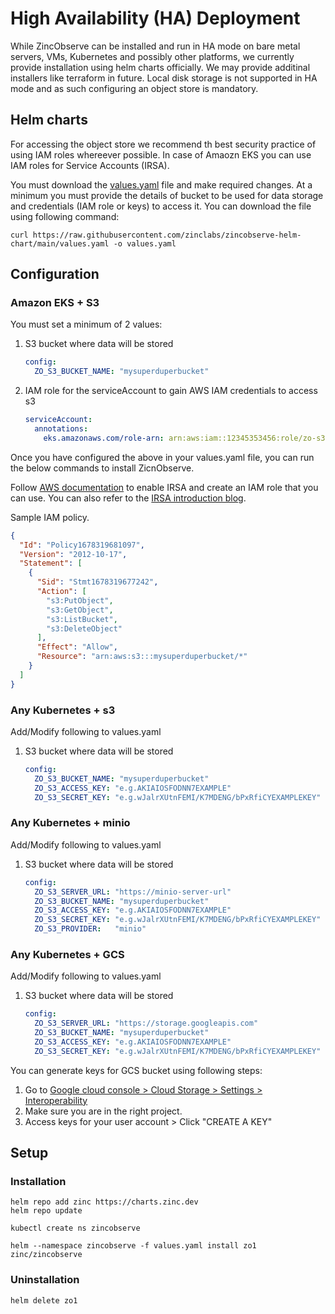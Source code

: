 # High Availability (HA) Deployment

While ZincObserve can be installed and run in HA mode on bare metal servers, VMs, Kubernetes and possibly other platforms, we currently provide installation using helm charts officially. We may provide additinal installers like terraform in future. Local disk storage is not supported in HA mode and as such configuring an object store is mandatory.

## Helm charts



For accessing the object store we recommend th best security practice of using IAM roles whereever possible. In case of Amaozn EKS you can use IAM roles for Service Accounts (IRSA).

You must download the [values.yaml](https://github.com/zinclabs/zincobserve-helm-chart/blob/main/values.yaml) file and make required changes. At a minimum you must provide the details of bucket to be used for data storage and credentials (IAM role or keys) to access it. You can download the file using following command:

```shell
curl https://raw.githubusercontent.com/zinclabs/zincobserve-helm-chart/main/values.yaml -o values.yaml
```

## Configuration

### Amazon EKS + S3

You must set a minimum of 2 values:

1. S3 bucket where data will be stored
    ```yaml
    config:
      ZO_S3_BUCKET_NAME: "mysuperduperbucket"
    ```
1. IAM role for the serviceAccount to gain AWS IAM credentials to access s3
    ```yaml
    serviceAccount:
      annotations:
        eks.amazonaws.com/role-arn: arn:aws:iam::12345353456:role/zo-s3-eks
    ```

Once you have configured the above in your values.yaml file, you can run the below commands to install ZicnObserve.

Follow [AWS documentation](https://docs.aws.amazon.com/eks/latest/userguide/iam-roles-for-service-accounts.html) to enable IRSA and create an IAM role that you can use. You can also refer to the [IRSA introduction blog](https://aws.amazon.com/blogs/opensource/introducing-fine-grained-iam-roles-service-accounts/).

Sample IAM policy.

```json
{
  "Id": "Policy1678319681097",
  "Version": "2012-10-17",
  "Statement": [
    {
      "Sid": "Stmt1678319677242",
      "Action": [
        "s3:PutObject",
        "s3:GetObject",
        "s3:ListBucket",
        "s3:DeleteObject"
      ],
      "Effect": "Allow",
      "Resource": "arn:aws:s3:::mysuperduperbucket/*"
    }
  ]
}
```

### Any Kubernetes + s3

Add/Modify following to values.yaml

1. S3 bucket where data will be stored
    ```yaml
    config:
      ZO_S3_BUCKET_NAME: "mysuperduperbucket"
      ZO_S3_ACCESS_KEY: "e.g.AKIAIOSFODNN7EXAMPLE"
      ZO_S3_SECRET_KEY: "e.g.wJalrXUtnFEMI/K7MDENG/bPxRfiCYEXAMPLEKEY"
    ```

### Any Kubernetes + minio

Add/Modify following to values.yaml

1. S3 bucket where data will be stored
    ```yaml
    config:
      ZO_S3_SERVER_URL: "https://minio-server-url"
      ZO_S3_BUCKET_NAME: "mysuperduperbucket"
      ZO_S3_ACCESS_KEY: "e.g.AKIAIOSFODNN7EXAMPLE"
      ZO_S3_SECRET_KEY: "e.g.wJalrXUtnFEMI/K7MDENG/bPxRfiCYEXAMPLEKEY"
      ZO_S3_PROVIDER:	"minio"	
    ```

### Any Kubernetes + GCS

Add/Modify following to values.yaml

1. S3 bucket where data will be stored
    ```yaml
    config:
      ZO_S3_SERVER_URL: "https://storage.googleapis.com"
      ZO_S3_BUCKET_NAME: "mysuperduperbucket"
      ZO_S3_ACCESS_KEY: "e.g.AKIAIOSFODNN7EXAMPLE"
      ZO_S3_SECRET_KEY: "e.g.wJalrXUtnFEMI/K7MDENG/bPxRfiCYEXAMPLEKEY"
    ```

You can generate  keys for GCS bucket using following steps:

1. Go to [Google cloud console > Cloud Storage > Settings > Interoperability](https://console.cloud.google.com/storage/settings;tab=interoperability) 
1. Make sure you are in the right project.
1. Access keys for your user account > Click "CREATE A KEY"

## Setup

### Installation

```shell
helm repo add zinc https://charts.zinc.dev
helm repo update

kubectl create ns zincobserve

helm --namespace zincobserve -f values.yaml install zo1 zinc/zincobserve
```

### Uninstallation

```shell
helm delete zo1
```



